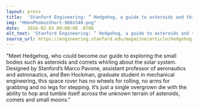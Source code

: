 ```yaml
---
layout: press
title:  'Stanford Engineering: ” Hedgehog, a guide to asteroids and things that whirl around the solar system”'
img: "HHonPhobosShort-960x540.png"
date:   2016-02-03 00:00:00 -0700
alt_text: 'Stanford Engineering: ” Hedgehog, a guide to asteroids and things that whirl around the solar system”'
source_url: https://engineering.stanford.edu/magazine/article/hedgehog-guide-asteroids-and-things-whirl-around-solar-system
---
```


"Meet Hedgehog, who could become our guide to exploring the small bodies such as asteroids and comets whirling about the solar system. Designed by Stanford’s Marco Pavone, assistant professor of aeronautics and astronautics, and Ben Hockman, graduate student in mechanical engineering, this space rover has no wheels for rolling, no arms for grabbing and no legs for stepping. It’s just a single overgrown die with the ability to hop and tumble itself across the unknown terrain of asteroids, comets and small moons."